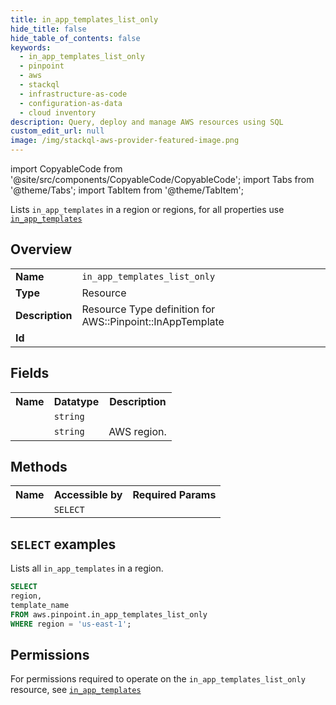 ```yaml
---
title: in_app_templates_list_only
hide_title: false
hide_table_of_contents: false
keywords:
  - in_app_templates_list_only
  - pinpoint
  - aws
  - stackql
  - infrastructure-as-code
  - configuration-as-data
  - cloud inventory
description: Query, deploy and manage AWS resources using SQL
custom_edit_url: null
image: /img/stackql-aws-provider-featured-image.png
---
```


import CopyableCode from '@site/src/components/CopyableCode/CopyableCode';
import Tabs from '@theme/Tabs';
import TabItem from '@theme/TabItem';

Lists <code>in_app_templates</code> in a region or regions, for all properties use <a href="/services/serviceName/in_app_templates/"><code>in_app_templates</code></a>

## Overview
<table>
<tbody>
<tr><td><b>Name</b></td><td><code>in_app_templates_list_only</code></td></tr>
<tr><td><b>Type</b></td><td>Resource</td></tr>
<tr><td><b>Description</b></td><td>Resource Type definition for AWS::Pinpoint::InAppTemplate</td></tr>
<tr><td><b>Id</b></td><td><CopyableCode code="aws.pinpoint.in_app_templates_list_only" /></td></tr>
</tbody>
</table>

## Fields
<table>
<tbody>
<tr><th>Name</th><th>Datatype</th><th>Description</th></tr><tr><td><CopyableCode code="template_name" /></td><td><code>string</code></td><td></td></tr>
<tr><td><CopyableCode code="region" /></td><td><code>string</code></td><td>AWS region.</td></tr>
</tbody>
</table>

## Methods

<table>
<tbody>
  <tr>
    <th>Name</th>
    <th>Accessible by</th>
    <th>Required Params</th>
  </tr>
  <tr>
    <td><CopyableCode code="list_resources" /></td>
    <td><code>SELECT</code></td>
    <td><CopyableCode code="region" /></td>
  </tr>
</tbody>
</table>

## `SELECT` examples
Lists all <code>in_app_templates</code> in a region.
```sql
SELECT
region,
template_name
FROM aws.pinpoint.in_app_templates_list_only
WHERE region = 'us-east-1';
```


## Permissions

For permissions required to operate on the <code>in_app_templates_list_only</code> resource, see <a href="/services/pinpoint/in_app_templates/#permissions"><code>in_app_templates</code></a>

